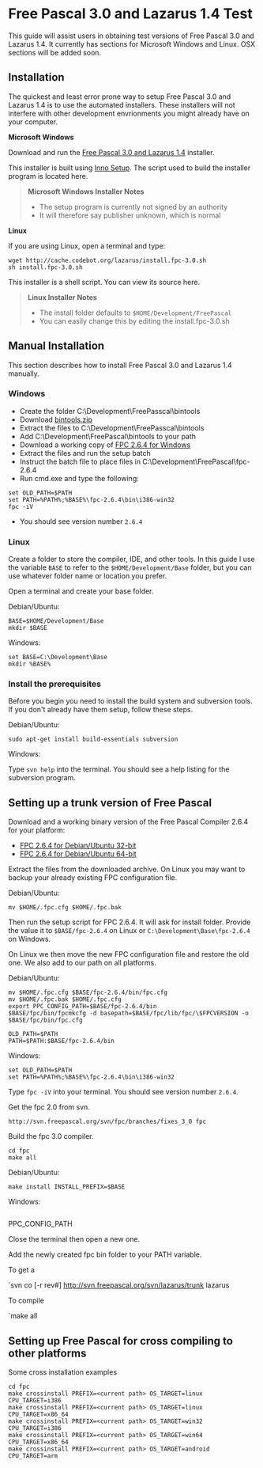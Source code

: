 # Free Pascal 3.0 and Lazarus 1.4 Test

This guide will assist users in obtaining test versions of Free Pascal 3.0 and Lazarus 1.4. It currently has sections for Microsoft Windows and Linux. OSX sections will be added soon.

## Installation

The quickest and least error prone way to setup Free Pascal 3.0 and Lazarus 1.4 is to use the automated installers. These installers will 
not interfere with other development envrionments you might already have on your computer.

**Microsoft Windows**

Download and run the [Free Pascal 3.0 and Lazarus 1.4](http://cache.codebot.org/lazarus/setup.exe) installer.

This installer is built using [Inno Setup](http://www.jrsoftware.org/isinfo.php). The script used to build the installer program is located here.

> **Microsoft Windows Installer Notes**
> - The setup program is currently not signed by an authority
> - It will therefore say publisher unknown, which is normal

**Linux**

If you are using Linux, open a terminal and type:

```
wget http://cache.codebot.org/lazarus/install.fpc-3.0.sh
sh install.fpc-3.0.sh
```

This installer is a shell script. You can view its source here.

> **Linux Installer Notes**
> - The install folder defaults to `$HOME/Development/FreePascal`
> - You can easily change this by editing the install.fpc-3.0.sh

## Manual Installation

This section describes how to install Free Pascal 3.0 and Lazarus 1.4 manually.

### Windows

- Create the folder C:\Development\FreePasscal\bintools
- Download [bintools.zip](http://cache.codebot.org/bintools.zip)
- Extract the files to C:\Development\FreePasscal\bintools
- Add C:\Development\FreePascal\bintools to your path
- Download a working copy of [FPC 2.6.4 for Windows](http://sourceforge.net/projects/freepascal/files/Win32/2.6.4/)
- Extract the files and run the setup batch
- Instruct the batch file to place files in C:\Development\FreePascal\fpc-2.6.4
- Run cmd.exe and type the following:
```
set OLD_PATH=$PATH
set PATH=%PATH%;%BASE%\fpc-2.6.4\bin\i386-win32
fpc -iV
```
- You should see version number `2.6.4`


### Linux

Create a folder to store the compiler, IDE, and other tools. In this 
guide I use the variable `BASE` to refer to the `$HOME/Development/Base`
folder, but you can use whatever folder name or location you prefer.

Open a terminal and create your base folder.

Debian/Ubuntu:
```
BASE=$HOME/Development/Base
mkdir $BASE
```
Windows:
```
set BASE=C:\Development\Base
mkdir %BASE%
```

### Install the prerequisites

Before you begin you need to install the build system and subversion 
tools. If you don't already have them setup, follow these steps.

Debian/Ubuntu:
```
sudo apt-get install build-essentials subversion
```
Windows:


Type `svn help` into the terminal. You should see a help listing for the
subversion program.

## Setting up a trunk version of Free Pascal

Download and a working binary version of the Free Pascal 
Compiler 2.6.4 for your platform:

- [FPC 2.6.4 for Debian/Ubuntu 32-bit](http://sourceforge.net/projects/freepascal/files/Linux/2.6.4/fpc-2.6.4.i386-linux.tar/download)
- [FPC 2.6.4 for Debian/Ubuntu 64-bit](http://sourceforge.net/projects/freepascal/files/Linux/2.6.4/fpc-2.6.4.x86_64-linux.tar/download)

Extract the files from the downloaded archive. On Linux you may want to
backup your already existing FPC configuration file.

Debian/Ubuntu:
```
mv $HOME/.fpc.cfg $HOME/.fpc.bak
```
Then run the setup script for FPC 2.6.4. It will ask for install folder.
Provide the value it to `$BASE/fpc-2.6.4` on Linux or 
`C:\Development\Base\fpc-2.6.4` on Windows.

On Linux we then move the new FPC configuration file and restore the old
one. We also add to our path on all platforms.

Debian/Ubuntu:
```
mv $HOME/.fpc.cfg $BASE/fpc-2.6.4/bin/fpc.cfg
mv $HOME/.fpc.bak $HOME/.fpc.cfg
export PPC_CONFIG_PATH=$BASE/fpc-2.6.4/bin
$BASE/fpc/bin/fpcmkcfg -d basepath=$BASE/fpc/lib/fpc/\$FPCVERSION -o $BASE/fpc/bin/fpc.cfg

OLD_PATH=$PATH
PATH=$PATH:$BASE/fpc-2.6.4/bin
```

Windows:
```
set OLD_PATH=$PATH
set PATH=%PATH%;%BASE%\fpc-2.6.4\bin\i386-win32
```
Type `fpc -iV` into your terminal. You should see version number `2.6.4`.

Get the fpc 2.0 from svn.
```
http://svn.freepascal.org/svn/fpc/branches/fixes_3_0 fpc
```

Build the fpc 3.0 compiler.
```
cd fpc
make all
```

Debian/Ubuntu:
```
make install INSTALL_PREFIX=$BASE
```

Windows:
```
```

PPC_CONFIG_PATH

Close the terminal then open a new one.

Add the newly created fpc bin folder to your PATH variable.

To get a

`svn co [-r rev#] http://svn.freepascal.org/svn/lazarus/trunk lazarus

To compile

`make all

## Setting up Free Pascal for cross compiling to other platforms

Some cross installation examples

```
cd fpc
make crossinstall PREFIX=<current path> OS_TARGET=linux CPU_TARGET=i386
make crossinstall PREFIX=<current path> OS_TARGET=linux CPU_TARGET=x86_64
make crossinstall PREFIX=<current path> OS_TARGET=win32 CPU_TARGET=i386
make crossinstall PREFIX=<current path> OS_TARGET=win64 CPU_TARGET=x86_64
make crossinstall PREFIX=<current path> OS_TARGET=android CPU_TARGET=arm 
```
